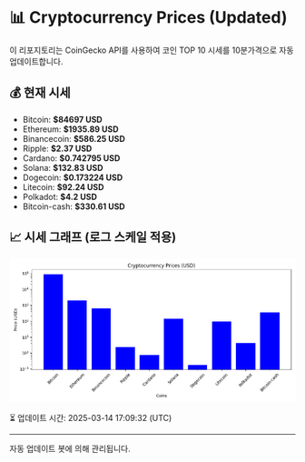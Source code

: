 
# 📊 Cryptocurrency Prices (Updated)

이 리포지토리는 CoinGecko API를 사용하여 코인 TOP 10 시세를 10분가격으로 자동 업데이트합니다.

## 💰 현재 시세
- Bitcoin: **$84697 USD**
- Ethereum: **$1935.89 USD**
- Binancecoin: **$586.25 USD**
- Ripple: **$2.37 USD**
- Cardano: **$0.742795 USD**
- Solana: **$132.83 USD**
- Dogecoin: **$0.173224 USD**
- Litecoin: **$92.24 USD**
- Polkadot: **$4.2 USD**
- Bitcoin-cash: **$330.61 USD**

## 📈 시세 그래프 (로그 스케일 적용)
![Crypto Prices](crypto_prices.png)

⏳ 업데이트 시간: 2025-03-14 17:09:32 (UTC)

---
자동 업데이트 봇에 의해 관리됩니다.
